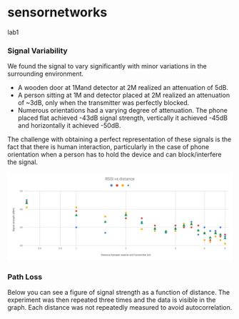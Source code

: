# sensornetworks
lab1


### Signal Variability

We found the signal to vary significantly with minor variations in the surrounding environment. 
- A wooden door at 1Mand detector at 2M realized an attenuation of 5dB.
- A person sitting at 1M and detector placed at 2M realized an attenuation of ~3dB, only when the transmitter was perfectly blocked.  
- Numerous orientations had a varying degree of attenuation. The phone placed flat achieved -43dB signal strength, vertically it achieved -45dB and horizontally it achieved -50dB. 

The challenge with obtaining a perfect representation of these signals is the fact that there is human interaction, particularly in the case of phone orientation when a person has to hold the device and can block/interfere the signal.


![RSSI vs distance graph](./RSSI-vs-distance.svg)


### Path Loss

Below you can see a figure of signal strength as a function of distance. The experiment was then repeated three times and the data is visible in the graph. Each distance was not repeatedly measured to avoid autocorrelation.

 




